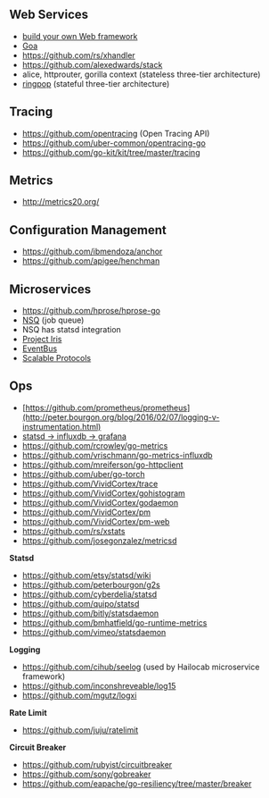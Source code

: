 ## Web Services

- [build your own Web framework](https://www.nicolasmerouze.com/build-web-framework-golang)
- [Goa](https://github.com/raphael/goa)
- https://github.com/rs/xhandler
- https://github.com/alexedwards/stack
- alice, httprouter, gorilla context (stateless three-tier architecture)
- [ringpop](https://github.com/uber/ringpop-go) (stateful three-tier architecture)

## Tracing

- https://github.com/opentracing (Open Tracing API)
- https://github.com/uber-common/opentracing-go
- https://github.com/go-kit/kit/tree/master/tracing
 
## Metrics

- http://metrics20.org/

 
## Configuration Management

- https://github.com/ibmendoza/anchor
- https://github.com/apigee/henchman

## Microservices

- https://github.com/hprose/hprose-go
- [NSQ](http://nsq.io) (job queue)
- NSQ has statsd integration
- [Project Iris](https://github.com/ibmendoza/project-iris)
- [EventBus](https://github.com/asaskevich/EventBus)
- [Scalable Protocols](https://github.com/gdamore/mangos)

## Ops

- [https://github.com/prometheus/prometheus](http://peter.bourgon.org/blog/2016/02/07/logging-v-instrumentation.html)
- [statsd -> influxdb -> grafana](http://www.symantec.com/connect/blogs/metrics-cocktail-statsdinfluxdbgrafana)
- https://github.com/rcrowley/go-metrics
- https://github.com/vrischmann/go-metrics-influxdb
- https://github.com/mreiferson/go-httpclient
- https://github.com/uber/go-torch
- https://github.com/VividCortex/trace
- https://github.com/VividCortex/gohistogram
- https://github.com/VividCortex/godaemon
- https://github.com/VividCortex/pm
- https://github.com/VividCortex/pm-web
- https://github.com/rs/xstats
- https://github.com/josegonzalez/metricsd

**Statsd**

- https://github.com/etsy/statsd/wiki
- https://github.com/peterbourgon/g2s
- https://github.com/cyberdelia/statsd
- https://github.com/quipo/statsd
- https://github.com/bitly/statsdaemon
- https://github.com/bmhatfield/go-runtime-metrics
- https://github.com/vimeo/statsdaemon

**Logging**

- https://github.com/cihub/seelog (used by Hailocab microservice framework)
- https://github.com/inconshreveable/log15
- https://github.com/mgutz/logxi

**Rate Limit**

- https://github.com/juju/ratelimit

**Circuit Breaker**

- https://github.com/rubyist/circuitbreaker
- https://github.com/sony/gobreaker
- https://github.com/eapache/go-resiliency/tree/master/breaker


